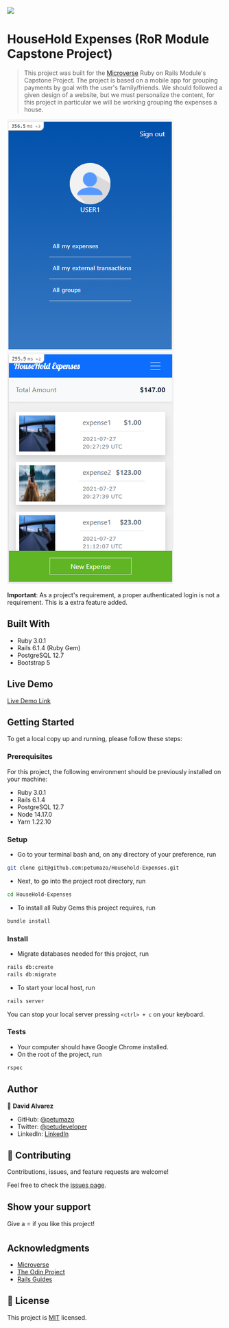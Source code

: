 ![](https://img.shields.io/badge/Microverse-blueviolet)

# HouseHold Expenses (RoR Module Capstone Project)

> This project was built for the [Microverse](https://www.microverse.org/) Ruby on Rails Module's Capstone Project. The project is based on a mobile app for grouping payments by goal with the user's family/friends. We should followed a given design of a website, but we must personalize the content, for this project in particular we will be working grouping the expenses a house.

![screenshot](./docs/screenshot1.png)
![screenshot](./docs/screenshot2.png)

**Important**: As a project's requirement, a proper authenticated login is not a requirement. This is a extra feature added.

## Built With

- Ruby 3.0.1
- Rails 6.1.4 (Ruby Gem)
- PostgreSQL 12.7
- Bootstrap 5

## Live Demo

[Live Demo Link](https://nameless-fortress-27608.herokuapp.com/)

## Getting Started

To get a local copy up and running, please follow these steps:

### Prerequisites

For this project, the following environment should be previously installed on your machine:

- Ruby 3.0.1
- Rails 6.1.4
- PostgreSQL 12.7
- Node 14.17.0
- Yarn 1.22.10

### Setup

- Go to your terminal bash and, on any directory of your preference, run

```sh
git clone git@github.com:petumazo/Household-Expenses.git
```

- Next, to go into the project root directory, run

```sh
cd HouseHold-Expenses
```

- To install all Ruby Gems this project requires, run

```sh
bundle install
```

### Install

- Migrate databases needed for this project, run

```sh
rails db:create
rails db:migrate
```

- To start your local host, run

```sh
rails server
```

You can stop your local server pressing `<ctrl> + c` on your keyboard.

### Tests

- Your computer should have Google Chrome installed.
- On the root of the project, run

```sh
rspec
```

## Author

👤 **David Alvarez**

- GitHub: [@petumazo](https://github.com/petumazo)
- Twitter: [@petudeveloper](https://twitter.com/petudeveloper)
- LinkedIn: [LinkedIn](https://www.linkedin.com/in/david-alvarez-mazzo-777712143/)


## 🤝 Contributing

Contributions, issues, and feature requests are welcome!

Feel free to check the [issues page](https://github.com/petumazo/Household-Expenses/issues).

## Show your support

Give a ⭐️ if you like this project!

## Acknowledgments

- [Microverse](https://www.microverse.org/)
- [The Odin Project](https://www.theodinproject.com/)
- [Rails Guides](https://guides.rubyonrails.org/index.html)

## 📝 License

This project is [MIT](./LICENSE) licensed.
